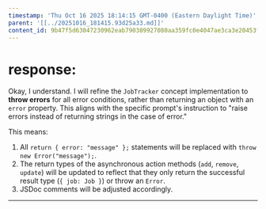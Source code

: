 ```yaml
---
timestamp: 'Thu Oct 16 2025 18:14:15 GMT-0400 (Eastern Daylight Time)'
parent: '[[../20251016_181415.93d25a33.md]]'
content_id: 9b47f5d63047230962eab790389927080aa359fc0e4047ae3ca3e20453fb1655
---
```


# response:

Okay, I understand. I will refine the `JobTracker` concept implementation to **throw errors** for all error conditions, rather than returning an object with an `error` property. This aligns with the specific prompt's instruction to "raise errors instead of returning strings in the case of error."

This means:

1. All `return { error: "message" };` statements will be replaced with `throw new Error("message");`.
2. The return types of the asynchronous action methods (`add`, `remove`, `update`) will be updated to reflect that they only return the successful result type (`{ job: Job }`) or throw an `Error`.
3. JSDoc comments will be adjusted accordingly.

***
